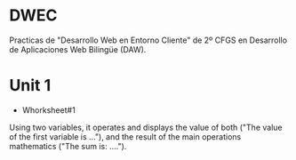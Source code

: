# DWEC
Practicas de "Desarrollo Web en Entorno Cliente" de 2º CFGS en Desarrollo de Aplicaciones Web Bilingüe (DAW).

# Unit 1

- Whorksheet#1

Using two variables, it operates and displays the value of both
("The value of the first variable is ..."), and the result of the main operations
mathematics ("The sum is: ....").
